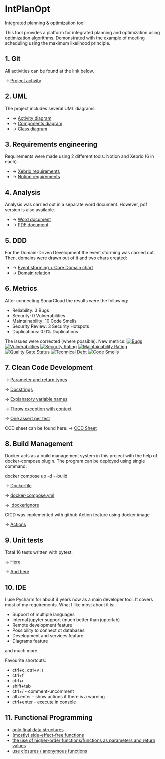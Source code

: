 # IntPlanOpt
Integrated planning &amp; optimization tool

This tool provides a platform for integrated planning and optimization using optimization algorithms. 
Demonstrated with the example of meeting scheduling using the maximum likelihood principle.

## 1. Git
All activities can be found at the link below.

&rarr; [Project activity](https://github.com/rkvcode/Int-Plan-Opt/activity?ref=main)

## 2. UML
The project includes several UML diagrams. 
- &rarr; [Activity diagram](https://github.com/rkvcode/Int-Plan-Opt/blob/main/topics_answered/uml_diagrams/activity_uml.png)
- &rarr; [Components diagram](https://github.com/rkvcode/Int-Plan-Opt/blob/main/topics_answered/uml_diagrams/components_uml.png)
- &rarr; [Class diagram](https://github.com/rkvcode/Int-Plan-Opt/blob/main/topics_answered/uml_diagrams/classes_uml.png)

## 3. Requirements engineering
Requirements were made using 2 different tools: Notion and Xebrio (6 in each)
- &rarr; [Xebrio requirements](https://github.com/rkvcode/Int-Plan-Opt/blob/main/topics_answered/requirements/Xebrio-requirements.pdf)
- &rarr; [Notion requirements](https://apricot-hoodie-e6c.notion.site/Int-Plan-Opt-Requirements-db94b6b337bc49af901fe1ab803ab5f8?pvs=25)

## 4. Analysis
Analysis was carried out in a separate word document. However, pdf version is also available.
- &rarr; [Word document](https://github.com/rkvcode/Int-Plan-Opt/blob/main/topics_answered/analysis/Analysis.docx)
- &rarr; [PDF document](https://github.com/rkvcode/Int-Plan-Opt/blob/main/topics_answered/analysis/analysis.pdf)

## 5. DDD
For the Domain-Driven Development the event storming was carried out. Then, domains were drawn out of it and two chars created:
- &rarr; [Event storming + Core Domain chart](https://github.com/rkvcode/Int-Plan-Opt/blob/main/topics_answered/DDD/Event_storming_diagram.png)
- &rarr; [Domain relation](https://github.com/rkvcode/Int-Plan-Opt/blob/main/topics_answered/DDD/Domain%20relations.png)

## 6. Metrics
After connecting SonarCloud the results were the following:
- Reliability: 3 Bugs
- Security: 0 Vulnerabilities
- Maintainability: 10 Code Smells
- Security Review: 3 Security Hotspots
- Duplications: 0.0% Duplications

The issues were corrected (where possible). New metrics:
[![Bugs](https://sonarcloud.io/api/project_badges/measure?project=rkvcode_Int-Plan-Opt&metric=bugs)](https://sonarcloud.io/summary/new_code?id=rkvcode_Int-Plan-Opt)
[![Vulnerabilities](https://sonarcloud.io/api/project_badges/measure?project=rkvcode_Int-Plan-Opt&metric=vulnerabilities)](https://sonarcloud.io/summary/new_code?id=rkvcode_Int-Plan-Opt)
[![Security Rating](https://sonarcloud.io/api/project_badges/measure?project=rkvcode_Int-Plan-Opt&metric=security_rating)](https://sonarcloud.io/summary/new_code?id=rkvcode_Int-Plan-Opt)
[![Maintainability Rating](https://sonarcloud.io/api/project_badges/measure?project=rkvcode_Int-Plan-Opt&metric=sqale_rating)](https://sonarcloud.io/summary/new_code?id=rkvcode_Int-Plan-Opt)
[![Quality Gate Status](https://sonarcloud.io/api/project_badges/measure?project=rkvcode_Int-Plan-Opt&metric=alert_status)](https://sonarcloud.io/summary/new_code?id=rkvcode_Int-Plan-Opt)
[![Technical Debt](https://sonarcloud.io/api/project_badges/measure?project=rkvcode_Int-Plan-Opt&metric=sqale_index)](https://sonarcloud.io/summary/new_code?id=rkvcode_Int-Plan-Opt)
[![Code Smells](https://sonarcloud.io/api/project_badges/measure?project=rkvcode_Int-Plan-Opt&metric=code_smells)](https://sonarcloud.io/summary/new_code?id=rkvcode_Int-Plan-Opt)

## 7. Clean Code Development
&rarr; [Parameter and return types](https://github.com/rkvcode/Int-Plan-Opt/blob/main/solution.py#L64)

&rarr; [Docstrings](https://github.com/rkvcode/Int-Plan-Opt/blob/main/solution.py#L85)

&rarr; [Explanatory variable names](https://github.com/rkvcode/Int-Plan-Opt/blob/main/service_management.py#L17)

&rarr; [Throw exception with context](https://github.com/rkvcode/Int-Plan-Opt/blob/main/service_management.py#L33)

&rarr; [One assert per test](https://github.com/rkvcode/Int-Plan-Opt/blob/6a9e69276e1d7c3b5afd857ae5c7bb80a0bb5ddf/tests/test_input_management.py#L95C5-L95C11)

CCD sheet can be found here: 
&rarr; [CCD Sheet](https://github.com/rkvcode/Int-Plan-Opt/blob/main/topics_answered/CCD/sheet.pdf)


## 8. Build Management
Docker acts as a build management system in this project with the help of
docker-compose plugin. The program can be deployed using single command:

docker compose up -d --build

&rarr; [Dockerfile](https://github.com/rkvcode/Int-Plan-Opt/blob/main/Dockerfile)

&rarr; [docker-compose.yml](https://github.com/rkvcode/Int-Plan-Opt/blob/main/docker-compose.yml)

&rarr; [.dockerignore](https://github.com/rkvcode/Int-Plan-Opt/blob/main/.dockerignore)

CICD was implemented with github Action feature using docker image

&rarr; [Actions](https://github.com/rkvcode/Int-Plan-Opt/blob/main/.github/workflows/docker-image.yml)

## 9. Unit tests
Total 16 tests written with pytest.

&rarr; [Here](https://github.com/rkvcode/Int-Plan-Opt/blob/main/tests/test_config_management.py)

&rarr; [And here](https://github.com/rkvcode/Int-Plan-Opt/blob/main/tests/test_input_management.py)


## 10. IDE
I use Pycharm for about 4 years now as a main developer tool. It covers most of my requirements.
What I like most about it is:
- Support of multiple languages
- Internal jupyter support (much better than jupterlab)
- Remote development feature
- Possibility to connect ot databases
- Development and services feature
- Diagrams feature

and much more.

Favourite shortcuts:
- ctrl+c, ctrl+v :)
- ctrl+f
- ctrl+r
- shift+tab
- ctrl+/ - comment-uncomment
- alt+enter - show actions if there is a warning
- ctrl+enter - execute in console

## 11. Functional Programming
- [only final data structures](https://github.com/rkvcode/Int-Plan-Opt/blob/main/optimizing.py#L107)
- [(mostly) side-effect-free functions](https://github.com/rkvcode/Int-Plan-Opt/blob/main/service_management.py#L40)
- [the use of higher-order functions/functions as parameters and return values](https://github.com/rkvcode/Int-Plan-Opt/blob/main/optimizing.py#L81)
- [use closures / anonymous functions](https://github.com/rkvcode/Int-Plan-Opt/blob/main/configuration/fitness_function.py#L21)

